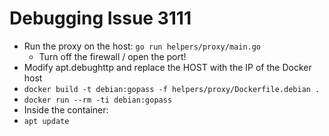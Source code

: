 # Debugging Issue 3111

- Run the proxy on the host: `go run helpers/proxy/main.go`
  - Turn off the firewall / open the port!
- Modify apt.debughttp and replace the HOST with the IP of the Docker host
- `docker build -t debian:gopass -f helpers/proxy/Dockerfile.debian .`
- `docker run --rm -ti debian:gopass`
- Inside the container:
- `apt update`
